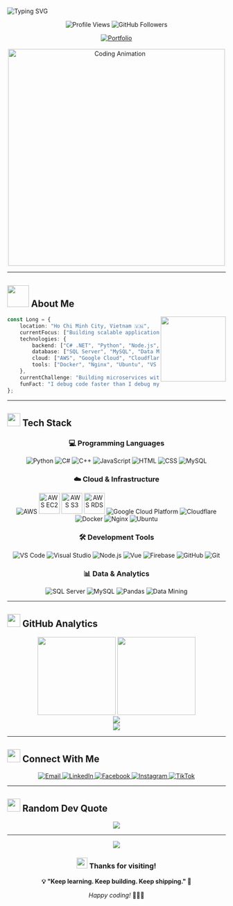 # <div align="center">
<img src="https://readme-typing-svg.herokuapp.com?font=Fira+Code&size=30&pause=1000&color=667EEA&width=435&lines=Hi%2C+I'm+Long+%F0%9F%91%8B;Backend+Developer;Data+Engineer;Cloud+Engineer" alt="Typing SVG" />
</div>

<p align="center">
  <img src="https://komarev.com/ghpvc/?username=nguyenlongCS&label=Profile%20views&color=667eea&style=flat" alt="Profile Views" />
  <img src="https://img.shields.io/github/followers/nguyenlongCS?label=Followers&style=social" alt="GitHub Followers" />
</p>

<div align="center">
  <a href="http://nguyenlongcs.github.io/portfolio.github.io/" target="_blank">
    <img src="https://img.shields.io/badge/_Portfolio-667EEA?style=for-the-badge&logo=firefox&logoColor=white" alt="Portfolio" />
  </a>
</div>

<br>

<div align="center">
  <img src="https://i.pinimg.com/originals/0a/7b/e7/0a7be7b9f24ce4dd9f6243476d03cf98.gif" alt="Coding Animation" width="500"/>
</div>

---

## <img src="https://media.giphy.com/media/WUlplcMpOCEmTGBtBW/giphy.gif" width="50"> **About Me**
<img src="https://i.pinimg.com/originals/fd/17/51/fd175129e200299ec0dba35fcffd87fc.gif" width="150" align="right"/>


```typescript
const Long = {
    location: "Ho Chi Minh City, Vietnam 🇻🇳",
    currentFocus: ["Building scalable applications", "Cloud infrastructure", "Data analytics"],
    technologies: {
        backend: ["C# .NET", "Python", "Node.js","Vue.js"],
        database: ["SQL Server", "MySQL", "Data Mining"],
        cloud: ["AWS", "Google Cloud", "Cloudflare"],
        tools: ["Docker", "Nginx", "Ubuntu", "VS Code"]
    },
    currentChallenge: "Building microservices with cloud-native technologies",
    funFact: "I debug code faster than I debug my life 😄"
};
```

---

## <img src="https://media.giphy.com/media/iY8CRBdQXODJSCERIr/giphy.gif" width="30"> **Tech Stack**

<div align="center">

### 💻 **Programming Languages**
<p>
  <img src="https://skillicons.dev/icons?i=python" title="Python" />
  <img src="https://skillicons.dev/icons?i=cs" title="C#" />
  <img src="https://skillicons.dev/icons?i=cpp" title="C++" />
  <img src="https://skillicons.dev/icons?i=js" title="JavaScript" />
  <img src="https://skillicons.dev/icons?i=html" title="HTML" />
  <img src="https://skillicons.dev/icons?i=css" title="CSS" />
  <img src="https://skillicons.dev/icons?i=mysql" title="MySQL" />
</p>

### ☁️ **Cloud & Infrastructure**
<p>
  <img src="https://skillicons.dev/icons?i=aws" title="AWS" />
  <img src="https://files.svgcdn.io/logos/aws-ec2.png" width="48" height="48" title="AWS EC2" />
  <img src="https://media2.dev.to/dynamic/image/width=1080,height=1080,fit=cover,gravity=auto,format=auto/https%3A%2F%2Fdev-to-uploads.s3.amazonaws.com%2Fuploads%2Farticles%2Fip7ork2m951siwgpkety.png" width="48" height="48" title="AWS S3" />
  <img src="https://miro.medium.com/v2/resize:fit:512/1*Zc-KGvvjhdUZGSkanonAeA.png" width="48" height="48" title="AWS RDS" />
  <img src="https://skillicons.dev/icons?i=gcp" title="Google Cloud Platform" />
  <img src="https://skillicons.dev/icons?i=cloudflare" title="Cloudflare" />
  <img src="https://skillicons.dev/icons?i=docker" title="Docker" />
  <img src="https://skillicons.dev/icons?i=nginx" title="Nginx" />
  <img src="https://skillicons.dev/icons?i=ubuntu" title="Ubuntu" />
</p>

### 🛠️ **Development Tools**
<p>
  <img src="https://skillicons.dev/icons?i=vscode" title="VS Code" />
  <img src="https://skillicons.dev/icons?i=visualstudio" title="Visual Studio" />
  <img src="https://skillicons.dev/icons?i=nodejs" title="Node.js" />
   <img src="https://skillicons.dev/icons?i=vue" title="Vue" />
  <img src="https://skillicons.dev/icons?i=firebase" title="Firebase" />
  <img src="https://skillicons.dev/icons?i=github" title="GitHub" />
  <img src="https://skillicons.dev/icons?i=git" title="Git" />
</p>

### 📊 **Data & Analytics**
<p>
  <img src="https://img.shields.io/badge/SQL_Server-CC2927?style=for-the-badge&logo=microsoft-sql-server&logoColor=white" title="SQL Server" />
  <img src="https://img.shields.io/badge/MySQL-4479A1?style=for-the-badge&logo=mysql&logoColor=white" title="MySQL" />
  <img src="https://img.shields.io/badge/Pandas-150458?style=for-the-badge&logo=pandas&logoColor=white" title="Pandas" />
  <img src="https://img.shields.io/badge/Data_Mining-FF6B6B?style=for-the-badge&logo=databricks&logoColor=white" title="Data Mining" />
</p>

</div>

---

## <img src="https://media.giphy.com/media/W5eoZHPpUx9sapR0eu/giphy.gif" width="30"> **GitHub Analytics**

<div align="center">
  <img height="180em" src="https://github-readme-stats-eight-theta.vercel.app/api?username=nguyenlongCS&show_icons=true&theme=algolia&include_all_commits=true&count_private=true"/>
  <img height="180em" src="https://github-readme-stats-eight-theta.vercel.app/api/top-langs/?username=nguyenlongCS&layout=compact&langs_count=8&theme=algolia"/>
</div>

<div align="center">
  <img src="https://github-readme-streak-stats.herokuapp.com/?user=nguyenlongCS&theme=algolia&hide_border=true" />
</div>

<div align="center">
  <img src="https://github-readme-activity-graph.vercel.app/graph?username=nguyenlongCS&theme=react-dark&hide_border=true&area=true" />
</div>

---

## <img src="https://media.giphy.com/media/LnQjpWaON8nhr21vNW/giphy.gif" width="30"> **Connect With Me**

<div align="center">

<a href="mailto:thanhlong86.tt@gmail.com">
  <img src="https://img.shields.io/badge/Gmail-D14836?style=for-the-badge&logo=gmail&logoColor=white" alt="Email" />
</a>
<a href="https://www.linkedin.com/in/longnguyencs2k4" target="_blank">
  <img src="https://img.shields.io/badge/LinkedIn-0077B5?style=for-the-badge&logo=linkedin&logoColor=white" alt="LinkedIn" />
</a>
<a href="https://www.facebook.com/longng2k4ou" target="_blank">
  <img src="https://img.shields.io/badge/Facebook-1877F2?style=for-the-badge&logo=facebook&logoColor=white" alt="Facebook" />
</a>
<a href="https://www.instagram.com/thanhlong_2k4/" target="_blank">
  <img src="https://img.shields.io/badge/Instagram-E4405F?style=for-the-badge&logo=instagram&logoColor=white" alt="Instagram" />
</a>
<a href="#">
  <img src="https://img.shields.io/badge/TikTok-000000?style=for-the-badge&logo=tiktok&logoColor=white" alt="TikTok" />
</a>

</div>

---

## <img src="https://media.giphy.com/media/j2pOGeGYKe2xCCKwfi/giphy.gif" width="30"> **Random Dev Quote**

<div align="center">
  <img src="https://quotes-github-readme.vercel.app/api?type=horizontal&theme=radical" />
</div>

---

<div align="center">
  <img src="https://capsule-render.vercel.app/api?type=waving&color=gradient&height=100&section=footer" />
</div>

<div align="center">
  
### <img src="https://media.giphy.com/media/hvRJCLFzcasrR4ia7z/giphy.gif" width="25"> **Thanks for visiting!**

**💡 "Keep learning. Keep building. Keep shipping." 🚀**

*Happy coding!* 👨‍💻✨

</div>
